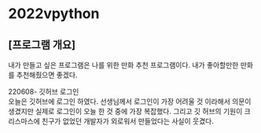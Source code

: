 # 2022vpython
## [프로그램 개요]
내가 만들고 싶은 프로그램은 나를 위한 만화 추천 프로그램이다. 내가 좋아할만한 만화를 추천해줬으면 좋겠다.

220608- 깃허브 로그인  
오늘은 깃허브에 로그인 하였다. 선생님께서 로그인이 가장 어려울 것 이라해서 의문이 생겼지만 실제로 로그인이 오늘 한 것 중에 가장 복잡했다. 그리고 깃 허브의 기원이 크리스마스에 친구가 없었던 개발자가 외로워서 만들었다는 사실이 웃겼다.
